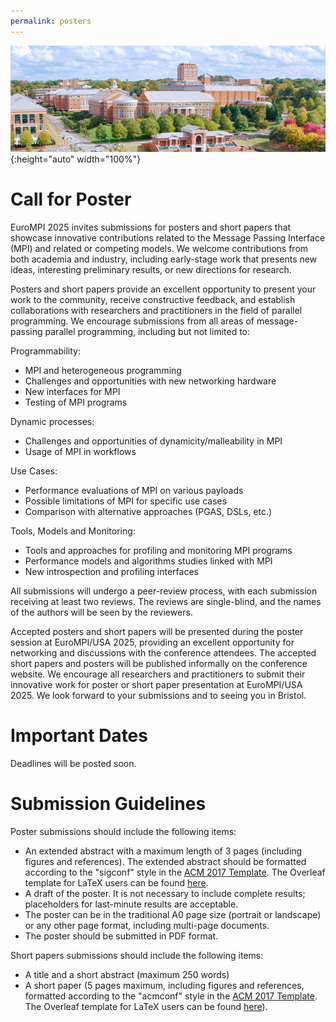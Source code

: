 ```yaml
---
permalink: posters
---
```


![Banner](/assets/unc_campus.png){:height="auto" width="100%"}


<h1>Call for Poster</h1>

<div class="text-justify conference-text">

<p>EuroMPI 2025 invites submissions for posters and short papers that showcase innovative contributions related to the Message Passing Interface (MPI) and related or competing models. We welcome contributions from both academia and industry, including early-stage work that presents new ideas, interesting preliminary results, or new directions for research.</p>

<p>Posters and short papers provide an excellent opportunity to present your work to the community, receive constructive feedback, and establish collaborations with researchers and practitioners in the field of parallel programming. We encourage submissions from all areas of message-passing parallel programming, including but not limited to:</p>

Programmability:
<ul>
<li> MPI and heterogeneous programming</li>
<li> Challenges and opportunities with new networking hardware</li>
<li> New interfaces for MPI</li>
<li> Testing of MPI programs</li>
</ul>

Dynamic processes:
<ul>
<li> Challenges and opportunities of dynamicity/malleability in MPI</li>
<li> Usage of MPI in workflows</li>
</ul>

Use Cases:
<ul>
<li> Performance evaluations of MPI on various payloads</li>
<li> Possible limitations of MPI for specific use cases</li>
<li> Comparison with alternative approaches (PGAS, DSLs, etc.)</li>
</ul>

Tools, Models and Monitoring:
<ul>
<li> Tools and approaches for profiling and monitoring MPI programs</li>
<li> Performance models and algorithms studies linked with MPI</li>
<li> New introspection and profiling interfaces</li>
</ul>

<p>All submissions will undergo a peer-review process, with each submission receiving at least two reviews. The reviews are single-blind, and the names of the authors will be seen by the reviewers.</p> 
 
<p>Accepted posters and short papers will be presented during the poster session at EuroMPI/USA 2025, providing an excellent opportunity for networking and discussions with the conference attendees. The accepted short papers and posters will be published informally on the conference website. We encourage all researchers and practitioners to submit their innovative work for poster or short paper presentation at EuroMPI/USA 2025. We look forward to your submissions and to seeing you in Bristol.</p>


<h1>Important Dates</h1>
Deadlines will be posted soon.

<h1>Submission Guidelines</h1>

<p>Poster submissions should include the following items:</p>
<ul>
<li> An extended abstract with a maximum length of 3 pages (including figures and references). The extended abstract should be formatted according to the "sigconf" style in the <a href="http://www.acm.org/publications/proceedings-template">ACM 2017 Template</a>. The Overleaf template for LaTeX users can be found <a href="https://www.overleaf.com/latex/templates/association-for-computing-machinery-acm-sig-proceedings-template/bmvfhcdnxfty">here</a>.</li>
<li> A draft of the poster. It is not necessary to include complete results; placeholders for last-minute results are acceptable.</li>
<li> The poster can be in the traditional A0 page size (portrait or landscape) or any other page format, including multi-page documents.</li>
<li> The poster should be submitted in PDF format.</li>
</ul>

<p>Short papers submissions should include the following items:</p>
<ul>
<li> A title and a short abstract (maximum 250 words)</li>
<li> A short paper (5 pages maximum, including figures and references, formatted according to the "acmconf" style in the <a href="http://www.acm.org/publications/proceedings-template">ACM 2017 Template</a>. The Overleaf template for LaTeX users can be found <a href="https://www.overleaf.com/latex/templates/acm-conference-proceedings-primary-article-template/wbvnghjbzwpc">here</a>).</li>
</ul>

<!-- Authors should submit their work through the <a href="https://easychair.org/conferences/?conf=eurompi23">EuroMPI 2023</a> Submission Site at easychair.
Note that at least one of the authors of each poster and short paper accepted for presentation in EuroMPI 2023 must be registered. -->

</div>

